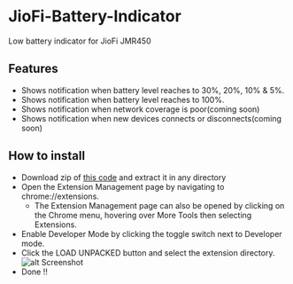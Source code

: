 # JioFi-Battery-Indicator
Low battery indicator for JioFi JMR450
## Features
 - Shows notification when battery level reaches to 30%, 20%, 10% & 5%.
 - Shows notification when battery level reaches to 100%.
 - Shows notification when network coverage is poor(coming soon)
 - Shows notification when new devices connects or disconnects(coming soon)
## How to install
- Download zip of [this code](https://github.com/thebhushanp/JioFi-Battery-Indicator/archive/main.zip) and extract it in any directory
- Open the Extension Management page by navigating to chrome://extensions.
  - The Extension Management page can also be opened by clicking on the Chrome menu, hovering over More Tools then selecting Extensions.
- Enable Developer Mode by clicking the toggle switch next to Developer mode.
- Click the LOAD UNPACKED button and select the extension directory.
![alt Screenshot](https://developer-chrome-com.imgix.net/image/BrQidfK9jaQyIHwdw91aVpkPiib2/iYdLKFsJ1KSVGLhbLRvS.png?auto=format&w=1600)
- Done !!
